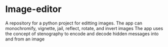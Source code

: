 # Image-editor
A repository for a python project for editting images. 
The app can monochromify, vignette, jail, reflect, rotate, and invert images
The app uses the concept of stenography to encode and decode hidden messages into and from an image
